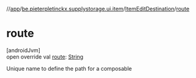 //[app](../../../index.md)/[be.pieterpletinckx.supplystorage.ui.item](../index.md)/[ItemEditDestination](index.md)/[route](route.md)

# route

[androidJvm]\
open override val [route](route.md): [String](https://kotlinlang.org/api/latest/jvm/stdlib/kotlin/-string/index.html)

Unique name to define the path for a composable

